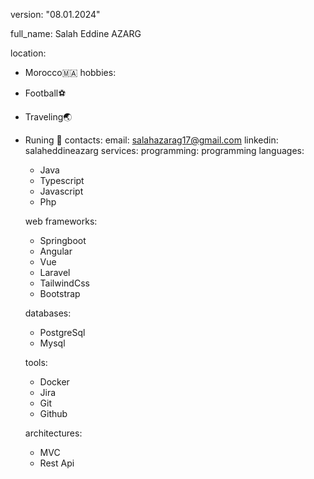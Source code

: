 version: "08.01.2024"

full_name: Salah Eddine AZARG

location:
  - Morocco🇲🇦
hobbies:
  - Football⚽
  - Traveling🌏
  - Runing 🏃
contacts:
  email: salahazarag17@gmail.com
  linkedin: salaheddineazarg
services:
  programming:
    programming languages:
      - Java
      - Typescript
      - Javascript
      - Php
      
    web frameworks:
      - Springboot
      - Angular
      - Vue
      - Laravel
      - TailwindCss
      - Bootstrap
      
    databases:
      - PostgreSql
      - Mysql
      
    tools:
      - Docker
      - Jira
      - Git
      - Github
      
    architectures:
      - MVC
      - Rest Api
